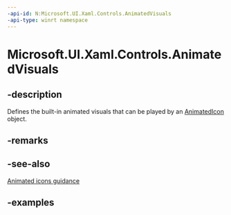```yaml
---
-api-id: N:Microsoft.UI.Xaml.Controls.AnimatedVisuals
-api-type: winrt namespace
---
```


# Microsoft.UI.Xaml.Controls.AnimatedVisuals

## -description

Defines the built-in animated visuals that can be played by an [AnimatedIcon](../microsoft.ui.xaml.controls/animatedicon.md) object.

## -remarks

## -see-also

[Animated icons guidance](/windows/apps/design/controls/animated-icon)

## -examples
